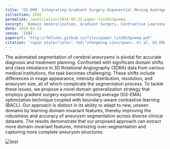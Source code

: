```yaml
---
title: "GS-EMA: Integrating Gradient Surgery Exponential Moving Average with Boundary-Aware Contrastive Learning for Enhanced Domain Generalization in Aneurysm Segmentation"
collection: IEEE
permalink: /publication/2024-02-22-paper-lin2023gsema
excerpt: 'Domain Generalization, Gradient Surgery, Contrastive Learning'
date: 2024-02-22
venue: 'ISBI'
paperurl: 'http://fmlinks.github.io/files/paper_lin2023gsema.pdf'
citation: '<span style="color: red;">Fengming Lin</span>, et al. GS-EMA: Integrating Gradient Surgery Exponential Moving Average with Boundary-Aware Contrastive Learning for Enhanced Domain Generalization in Aneurysm Segmentation//2024 IEEE 21th International Symposium on Biomedical Imaging (ISBI). IEEE, 2024.'
---
```



The automated segmentation of cerebral aneurysms is pivotal for accurate diagnosis and treatment planning. Confronted with significant domain shifts and class imbalance in 3D Rotational Angiography (3DRA) data from various medical institutions, the task becomes challenging. These shifts include differences in image appearance, intensity distribution, resolution, and aneurysm size, all of which complicate the segmentation process. To tackle these issues, we propose a novel domain generalization strategy that employs gradient surgery exponential moving average (GS-EMA) optimization technique coupled with boundary-aware contrastive learning (BACL). Our approach is distinct in its ability to adapt to new, unseen domains by learning domain-invariant features, thereby improving the robustness and accuracy of aneurysm segmentation across diverse clinical datasets. The results demonstrate that our proposed approach can extract more domain-invariant features, minimizing over-segmentation and capturing more complete aneurysm structures.


![test](/images/simulation3.gif)
